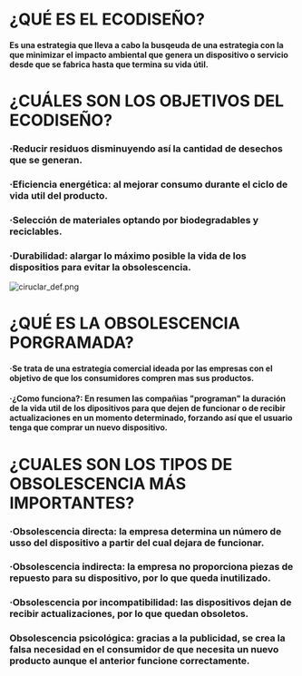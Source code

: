 # ¿QUÉ ES EL ECODISEÑO? 

#### Es una estrategia que lleva a cabo la busqeuda de una estrategia con la que minimizar el impacto ambiental que genera un dispositivo o servicio desde que se fabrica hasta que termina su vida útil.

# ¿CUÁLES SON LOS OBJETIVOS DEL ECODISEÑO?

### ·Reducir residuos disminuyendo así la cantidad de desechos que se generan.

### ·Eficiencia energética: al mejorar consumo durante el ciclo de vida util del producto.

### ·Selección de materiales optando por biodegradables y reciclables.

### ·Durabilidad: alargar lo máximo posible la vida de los dispositios para evitar la obsolescencia.

![ciruclar_def.png](https://github.com/Alberto-Rodriguez999/EconomiaCircular/blob/main/IMAGES/ecodise%C3%B1o_def.png)

# ¿QUÉ ES LA OBSOLESCENCIA PORGRAMADA?

#### ·Se trata de una estrategia comercial ideada por las empresas con el objetivo de que los consumidores compren mas sus productos.
#### ·¿Como funciona?: En resumen las compañias "programan" la duración de la vida util de los dipositivos para que dejen de funcionar o de recibir actualizaciones en un momento determinado, forzando así que el usuario tenga que comprar un nuevo dispositivo.

# ¿CUALES SON LOS TIPOS DE OBSOLESCENCIA MÁS IMPORTANTES?

### ·Obsolescencia directa: la empresa determina un número de usso del dispositivo a partir del cual dejara de funcionar.

### ·Obsolescencia indirecta: la empresa no proporciona piezas de repuesto para su dispositivo, por lo que queda inutilizado.

### ·Obsolescencia por incompatibilidad: las dispositivos dejan de recibir actualizaciones, por lo que quedan obsoletos.

### Obsolescencia psicológica: gracias a la publicidad, se crea la falsa necesidad en el consumidor de que necesita un nuevo producto aunque el anterior funcione correctamente.





